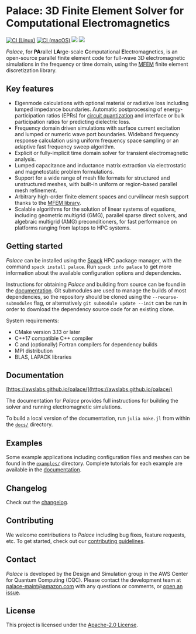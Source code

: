 <!---
Copyright Amazon.com, Inc. or its affiliates. All Rights Reserved.
SPDX-License-Identifier: Apache-2.0
--->
# Palace: 3D Finite Element Solver for Computational Electromagnetics

[![CI (Linux)](https://github.com/awslabs/palace/actions/workflows/build-and-test-linux.yml/badge.svg)](https://github.com/awslabs/palace/actions/workflows/build-and-test-linux.yml)
[![CI (macOS)](https://github.com/awslabs/palace/actions/workflows/build-and-test-macos.yml/badge.svg)](https://github.com/awslabs/palace/actions/workflows/build-and-test-macos.yml)
[![](https://img.shields.io/badge/docs-stable-blue.svg)](https://awslabs.github.io/palace/stable)
[![](https://img.shields.io/badge/docs-dev-blue.svg)](https://awslabs.github.io/palace/dev)

*Palace*, for **PA**rallel **LA**rge-scale **C**omputational **E**lectromagnetics, is an
open-source parallel finite element code for full-wave 3D electromagnetic simulations in
the frequency or time domain, using the [MFEM](http://mfem.org) finite element
discretization library.

## Key features

  - Eigenmode calculations with optional material or radiative loss including lumped
    impedance boundaries. Automatic postprocessing of energy-participation ratios (EPRs) for
    [circuit quantization](https://www.nature.com/articles/s41534-021-00461-8) and
    interface or bulk participation ratios for predicting dielectric loss.
  - Frequency domain driven simulations with surface current excitation and lumped or
    numeric wave port boundaries. Wideband frequency response calculation using uniform
    frequency space sampling or an adaptive fast frequency sweep algorithm.
  - Explicit or fully-implicit time domain solver for transient electromagnetic analysis.
  - Lumped capacitance and inductance matrix extraction via electrostatic and magnetostatic
    problem formulations.
  - Support for a wide range of mesh file formats for structured and unstructured meshes,
    with built-in uniform or region-based parallel mesh refinement.
  - Arbitrary high-order finite element spaces and curvilinear mesh support thanks to the
    [MFEM library](https://mfem.org/features/).
  - Scalable algorithms for the solution of linear systems of equations, including geometric
    multigrid (GMG), parallel sparse direct solvers, and algebraic multigrid
    (AMG) preconditioners, for fast performance on platforms ranging from laptops to HPC
    systems.

## Getting started

*Palace* can be installed using the [Spack](https://spack.io/) HPC package manager, with the
command `spack install palace`. Run `spack info palace` to get more information about the
available configuration options and dependencies.

Instructions for obtaining *Palace* and building from source can be found in the
[documentation](https://awslabs.github.io/palace/stable/install/). Git submodules are used
to manage the builds of most dependencies, so the repository should be cloned using the
`--recurse-submodules` flag, or alternatively `git submodule update --init` can be run in
order to download the dependency source code for an existing clone.

System requirements:

  - CMake version 3.13 or later
  - C++17 compatible C++ compiler
  - C and (optionally) Fortran compilers for dependency builds
  - MPI distribution
  - BLAS, LAPACK libraries

## Documentation

[https://awslabs.github.io/palace/](https://awslabs.github.io/palace/)

The documentation for *Palace* provides full instructions for building the solver and
running electromagnetic simulations.

To build a local version of the documentation, run `julia make.jl` from within the
[`docs/`](./docs) directory.

## Examples

Some example applications including configuration files and meshes can be found in the
[`examples/`](./examples) directory. Complete tutorials for each example are available in
the [documentation](https://awslabs.github.io/palace/stable/examples/examples/).

## Changelog

Check out the [changelog](./CHANGELOG.md).

## Contributing

We welcome contributions to *Palace* including bug fixes, feature requests, etc. To get
started, check out our [contributing guidelines](CONTRIBUTING.md).

## Contact

*Palace* is developed by the Design and Simulation group in the AWS Center for Quantum
Computing (CQC). Please contact the development team at
[palace-maint@amazon.com](mailto:palace-maint@amazon.com) with any questions or comments, or
[open an issue](https://github.com/awslabs/palace/issues).

## License

This project is licensed under the [Apache-2.0 License](./LICENSE).
